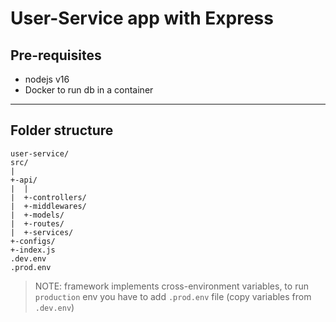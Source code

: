 # User-Service app with Express

## Pre-requisites

- nodejs v16
- Docker to run db in a container

---

## Folder structure

```text
user-service/
src/
|
+-api/
|  |
|  +-controllers/
|  +-middlewares/
|  +-models/
|  +-routes/
|  +-services/
+-configs/
+-index.js
.dev.env
.prod.env
```

> NOTE: framework implements cross-environment variables, to run `production` env you have to add `.prod.env` file (copy variables from `.dev.env`)
